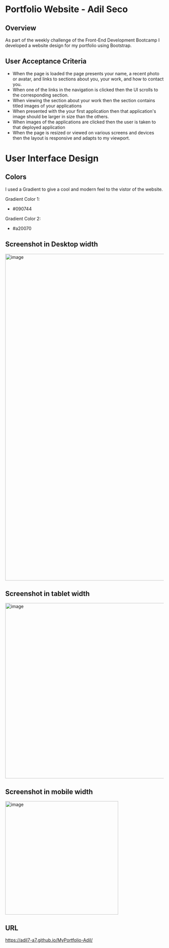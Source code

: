 # Portfolio Website - Adil Seco

## Overview
As part of the weekly challenge of the Front-End Development Bootcamp I developed a website design for my portfolio using Bootstrap.


## User Acceptance Criteria
* When the page is loaded the page presents your name, a recent photo or avatar, and links to sections about you, your work, and how to contact you.
* When one of the links in the navigation is clicked then the UI scrolls to the corresponding section.
* When viewing the section about your work then the section contains titled images of your applications
* When presented with the your first application then that application's image should be larger in size than the others.
* When images of the applications are clicked then the user is taken to that deployed application
* When the page is resized or viewed on various screens and devices then the layout is responsive and adapts to my viewport.


# User Interface Design
## Colors
I used a Gradient to give a cool and modern feel to the vistor of the website.

 Gradient Color 1:
 - #090744 

Gradient Color 2:
 - #a20070

## Screenshot in Desktop width
<img width="1034" alt="image" src="https://user-images.githubusercontent.com/117782725/219423520-e9604066-945a-4e8e-899d-526d6be6dd6c.png">

## Screenshot in tablet width
<img width="555" alt="image" src="https://user-images.githubusercontent.com/117782725/219423774-cb55c0b7-ffe3-4545-88f6-111e1600a92b.png">

## Screenshot in mobile width
<img width="359" alt="image" src="https://user-images.githubusercontent.com/117782725/219420570-f219449b-4fd6-49e9-9da4-27e5d29b2d39.png">



## URL
https://adil7-a7.github.io/MyPortfolio-Adil/








